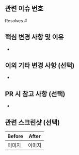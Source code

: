 ## 관련 이슈 번호

<!-- 관련된 이슈 번호(ex-#01)를 명시해 주세요. -->

Resolves #

## 핵심 변경 사항 및 이유

<!-- 이번 PR에서 작업한 주요 변경 사항과 그 이유를 간단히 설명해 주세요. -->

-

## 이외 기타 변경 사항 (선택)

<!-- 주요 변경 사항 외에 추가로 수정되거나 영향을 받은 부분을 작성해 주세요. -->

-

## PR 시 참고 사항 (선택)

<!-- 이 PR을 이해하거나 테스트하기 위해 알아야 할 추가 정보나 주의사항을 작성해 주세요. -->

-

## 관련 스크린샷 (선택)

<!-- UI 변경 사항이 있다면 Before/After 스크린샷을 첨부해 주세요. -->

| Before | After  |
| ------ | ------ |
| 이미지 | 이미지 |

